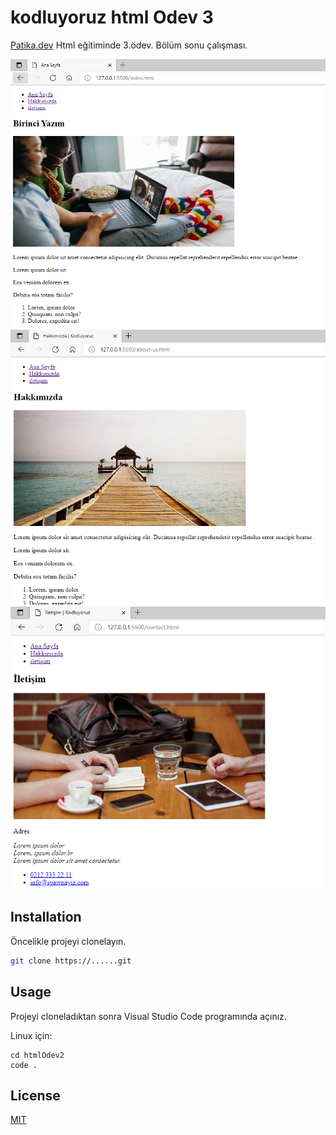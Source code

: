 # kodluyoruz html Odev 3

[Patika.dev](https://www.patika.dev) Html eğitiminde 3.ödev. Bölüm sonu çalışması.

![proje resmi1](img/png1.PNG)
![proje resmi2](img/png2.PNG)
![proje resmi2](img/png3.PNG)

## Installation
Öncelikle projeyi clonelayın.
```bash
git clone https://......git
```

## Usage
Projeyi cloneladıktan sonra Visual Studio Code programında açınız.

Linux için:
```linux
cd htmlOdev2
code .
```

## License
[MIT](https://choosealicense.com/licenses/mit/)
